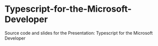 # Typescript-for-the-Microsoft-Developer
Source code and slides for the Presentation: Typescript for the Microsoft Developer
